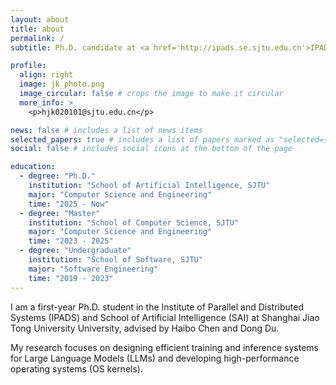 ```yaml
---
layout: about
title: about
permalink: /
subtitle: Ph.D. candidate at <a href='http://ipads.se.sjtu.edu.cn'>IPADS</a> and <a href='https://soai.sjtu.edu.cn'>School of Artificial Intelligence, SJTU</a>.

profile:
  align: right
  image: jk_photo.png
  image_circular: false # crops the image to make it circular
  more_info: >
    <p>hjk020101@sjtu.edu.cn</p>

news: false # includes a list of news items
selected_papers: true # includes a list of papers marked as "selected={true}"
social: false # includes social icons at the bottom of the page

education:
  - degree: "Ph.D."
    institution: "School of Artificial Intelligence, SJTU"
    major: "Computer Science and Engineering"
    time: "2025 - Now"
  - degree: "Master"
    institution: "School of Computer Science, SJTU"
    major: "Computer Science and Engineering"
    time: "2023 - 2025"
  - degree: "Undergraduate"
    institution: "School of Software, SJTU"
    major: "Software Engineering"
    time: "2019 - 2023"
---
```


I am a first-year Ph.D. student in the Institute of Parallel and Distributed Systems (IPADS) and School of Artificial Intelligence (SAI) at Shanghai Jiao Tong University University, advised by Haibo Chen and Dong Du.

My research focuses on designing efficient training and inference systems for Large Language Models (LLMs) and developing high-performance operating systems (OS kernels).


